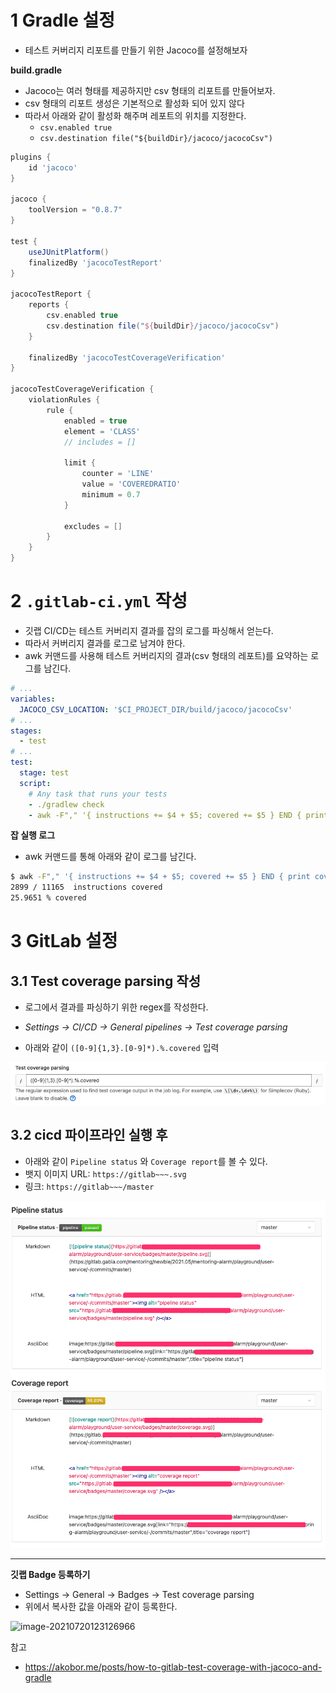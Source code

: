 # 1 Gradle 설정

* 테스트 커버리지 리포트를 만들기 위한 Jacoco를 설정해보자



**build.gradle**

* Jacoco는 여러 형태를 제공하지만 csv 형태의 리포트를 만들어보자.
* csv 형태의 리포트 생성은 기본적으로 활성화 되어 있지 않다
* 따라서 아래와 같이 활성화 해주며 레포트의 위치를 지정한다.
  * `csv.enabled true`
  * `csv.destination file("${buildDir}/jacoco/jacocoCsv")`


```groovy
plugins {
    id 'jacoco'
}

jacoco {
    toolVersion = "0.8.7"
}

test {
    useJUnitPlatform()
    finalizedBy 'jacocoTestReport'
}

jacocoTestReport {
    reports {
        csv.enabled true
        csv.destination file("${buildDir}/jacoco/jacocoCsv")
    }

    finalizedBy 'jacocoTestCoverageVerification'
}

jacocoTestCoverageVerification {
    violationRules {
        rule {
            enabled = true
            element = 'CLASS'
            // includes = []

            limit {
                counter = 'LINE'
                value = 'COVEREDRATIO'
                minimum = 0.7
            }

            excludes = []
        }
    }
}
```



# 2 `.gitlab-ci.yml` 작성

- 깃랩 CI/CD는 테스트 커버리지 결과를 잡의 로그를 파싱해서 얻는다.
- 따라서 커버리지 결과를 로그로 남겨야 한다.
- awk 커맨드를 사용해 테스트 커버리지의 결과(csv 형태의 레포트)를 요약하는 로그를 남긴다.

```yml
# ...
variables:
  JACOCO_CSV_LOCATION: '$CI_PROJECT_DIR/build/jacoco/jacocoCsv'
# ...
stages:
  - test
# ...
test:
  stage: test
  script:
    # Any task that runs your tests
    - ./gradlew check 
    - awk -F"," '{ instructions += $4 + $5; covered += $5 } END { print covered, "/", instructions, " instructions covered"; print 100*covered/instructions, "% covered" }' $JACOCO_CSV_LOCATION

```



**잡 실행 로그**

- awk 커맨드를 통해 아래와 같이 로그를 남긴다.

```bash
$ awk -F"," '{ instructions += $4 + $5; covered += $5 } END { print covered, "/", instructions, " instructions covered"; print 100*covered/instructions, "% covered" }' $JACOCO_CSV_LOCATION
2899 / 11165  instructions covered
25.9651 % covered
```



# 3 GitLab 설정



## 3.1 Test coverage parsing 작성

- 로그에서 결과를 파싱하기 위한 regex를 작성한다.

* *Settings -> CI/CD -> General pipelines -> Test coverage parsing*

- 아래와 같이 `([0-9]{1,3}.[0-9]*).%.covered` 입력

![image-20210720122604755](DevOps/CICD/GitLab/Test-Coverage/images/1.png)



## 3.2 **cicd 파이프라인 실행 후**

* 아래와 같이 `Pipeline status` 와 `Coverage report`를 볼 수 있다.
* 뱃지 이미지 URL: `https://gitlab~~~.svg`
* 링크: `https://gitlab~~~/master`

![image-20210720191610909](DevOps/CICD/GitLab/Test-Coverage/images/4.png)

****

**깃랩 Badge 등록하기**

* Settings -> General -> Badges -> Test coverage parsing
* 위에서 복사한 값을 아래와 같이 등록한다.

![image-20210720123126966](../../../../../../../.././images/3.png)



참고

- https://akobor.me/posts/how-to-gitlab-test-coverage-with-jacoco-and-gradle

